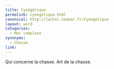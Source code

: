 ```yaml
---
title: Cynégétique
permalink: cynegetique.html
canonical: http://lachal.neamar.fr/Cynegetique
layout: word
categories:
  - Mot complexe
synonyms:
  - Chasse
link: 
---
```


Qui concerne la chasse. Art de la chasse.

